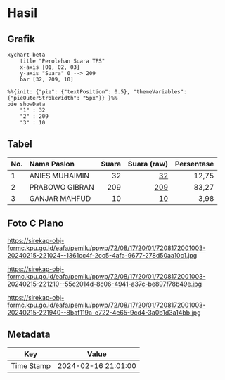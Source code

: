 # Hasil

## Grafik

```mermaid
xychart-beta
    title "Perolehan Suara TPS"
    x-axis [01, 02, 03]
    y-axis "Suara" 0 --> 209
    bar [32, 209, 10]
```

```mermaid
%%{init: {"pie": {"textPosition": 0.5}, "themeVariables": {"pieOuterStrokeWidth": "5px"}} }%%
pie showData
    "1" : 32
    "2" : 209
    "3" : 10
```

## Tabel

| No. | Nama Paslon    | Suara | Suara (raw) | Persentase |
|:--- |:-------------- | -----:| -----------:| ----------:|
| 1   | ANIES MUHAIMIN | 32    | [32][p-1]   | 12,75      |
| 2   | PRABOWO GIBRAN | 209   | [209][p-2]  | 83,27      |
| 3   | GANJAR MAHFUD  | 10    | [10][p-3]   | 3,98       |


[p-1]: https://github.com/gigit-pemilu/pemilu-2024-72-sulawesi-tengah/blob/main/pilpres/hitung-suara/sub/72-sulawesi-tengah/sub/08-parigi-moutong/sub/17-siniu/sub/2001-marantale/sub/003-tps/sub/paslon-1.txt
[p-2]: https://github.com/gigit-pemilu/pemilu-2024-72-sulawesi-tengah/blob/main/pilpres/hitung-suara/sub/72-sulawesi-tengah/sub/08-parigi-moutong/sub/17-siniu/sub/2001-marantale/sub/003-tps/sub/paslon-2.txt
[p-3]: https://github.com/gigit-pemilu/pemilu-2024-72-sulawesi-tengah/blob/main/pilpres/hitung-suara/sub/72-sulawesi-tengah/sub/08-parigi-moutong/sub/17-siniu/sub/2001-marantale/sub/003-tps/sub/paslon-3.txt

## Foto C Plano

https://sirekap-obj-formc.kpu.go.id/eafa/pemilu/ppwp/72/08/17/20/01/7208172001003-20240215-221024--1361cc4f-2cc5-4afa-9677-278d50aa10c1.jpg

https://sirekap-obj-formc.kpu.go.id/eafa/pemilu/ppwp/72/08/17/20/01/7208172001003-20240215-221210--55c2014d-8c06-4941-a37c-be897f78b49e.jpg

https://sirekap-obj-formc.kpu.go.id/eafa/pemilu/ppwp/72/08/17/20/01/7208172001003-20240215-221940--8baf119a-e722-4e65-9cd4-3a0b1d3a14bb.jpg


## Metadata

| Key        | Value               |
| ---------- | ------------------- |
| Time Stamp | 2024-02-16 21:01:00 |



